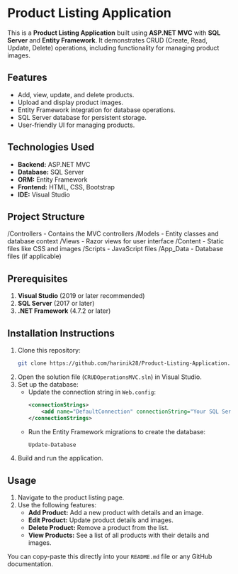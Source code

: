 # Product Listing Application

This is a **Product Listing Application** built using **ASP.NET MVC** with **SQL Server** and **Entity Framework**. It demonstrates CRUD (Create, Read, Update, Delete) operations, including functionality for managing product images.

## Features

- Add, view, update, and delete products.
- Upload and display product images.
- Entity Framework integration for database operations.
- SQL Server database for persistent storage.
- User-friendly UI for managing products.

## Technologies Used

- **Backend:** ASP.NET MVC
- **Database:** SQL Server
- **ORM:** Entity Framework
- **Frontend:** HTML, CSS, Bootstrap
- **IDE:** Visual Studio

## Project Structure

/Controllers   - Contains the MVC controllers
/Models        - Entity classes and database context
/Views         - Razor views for user interface
/Content       - Static files like CSS and images
/Scripts       - JavaScript files
/App_Data      - Database files (if applicable)

## Prerequisites

1. **Visual Studio** (2019 or later recommended)
2. **SQL Server** (2017 or later)
3. **.NET Framework** (4.7.2 or later)

## Installation Instructions

1. Clone this repository:
   ```bash
   git clone https://github.com/harinik28/Product-Listing-Application.git
2. Open the solution file (`CRUDOperationsMVC.sln`) in Visual Studio.
3. Set up the database:
   - Update the connection string in `Web.config`:
     ```xml
     <connectionStrings>
         <add name="DefaultConnection" connectionString="Your SQL Server connection string" providerName="System.Data.SqlClient" />
     </connectionStrings>
     ```
   - Run the Entity Framework migrations to create the database:
     ```bash
     Update-Database
     ```
4. Build and run the application.

## Usage

1. Navigate to the product listing page.
2. Use the following features:
   - **Add Product:** Add a new product with details and an image.
   - **Edit Product:** Update product details and images.
   - **Delete Product:** Remove a product from the list.
   - **View Products:** See a list of all products with their details and images.


You can copy-paste this directly into your `README.md` file or any GitHub documentation.
